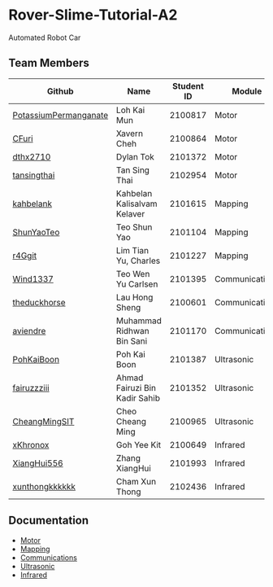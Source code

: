 # Rover-Slime-Tutorial-A2

Automated Robot Car

## Team Members

Github | Name | Student ID | Module
--- | --- | --- | ---
[PotassiumPermanganate](https://github.com/potassiumpermanganate) | Loh Kai Mun | 2100817 | Motor
[CFuri](https://github.com/CFuri) | Xavern Cheh | 2100864 | Motor
[dthx2710](https://github.com/dthx2710) | Dylan Tok | 2101372 | Motor
[tansingthai](https://github.com/singthaitan) | Tan Sing Thai | 2102954 | Motor
[kahbelank](https://github.com/kahbelank) | Kahbelan Kalisalvam Kelaver | 2101615 | Mapping
[ShunYaoTeo](https://github.com/ShunYaoTeo) | Teo Shun Yao | 2101104  | Mapping
[r4Ggit](https://github.com/r4Ggit) | Lim Tian Yu, Charles | 2101227 | Mapping
[Wind1337](https://github.com/Wind1337) | Teo Wen Yu Carlsen | 2101395 | Communications
[theduckhorse](https://github.com/theduckhorse) | Lau Hong Sheng | 2100601 | Communications
[aviendre](https://github.com/aviendre) | Muhammad Ridhwan Bin Sani | 2101170 | Communications
[PohKaiBoon](https://github.com/PohKaiBoon) | Poh Kai Boon | 2101387 | Ultrasonic
[fairuzzziii](https://github.com/fairuzzziii) | Ahmad Fairuzi Bin Kadir Sahib | 2101352 | Ultrasonic
[CheangMingSIT](https://github.com/CheangMingSIT) | Cheo Cheang Ming | 2100965 | Ultrasonic
[xKhronox](https://github.com/xKhronoz) | Goh Yee Kit | 2100649 | Infrared
[XiangHui556](https://github.com/XiangHui556)| Zhang XiangHui | 2101993 | Infrared
[xunthongkkkkkk](https://github.com/xunthongkkkkkk) | Cham Xun Thong | 2102436 | Infrared

## Documentation
- [Motor](./PWM&#32;and&#32;PID/README.md)
- [Mapping](./Mapping%20and%20Navigation/README.md)
- [Communications](./comms)
- [Ultrasonic]()
- [Infrared](./Infrared%20(Encoder%20%2B%20Barcode)/README.md)
